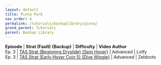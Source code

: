 ```yaml
---
layout: default
title: Pinna Park
nav_order: 4
permalink: /tutorials/backuplibrary/pinna/
grand_parent: Tutorials
parent: Backup Library
---
```

**Episode** | **Strat (Fault) {Backup}** | **Difficulty** | **Video Author**  
Ep. 3 | [TAS Strat (Beginning Dryslide) {Spin Hover}](https://youtu.be/jHDFG0XUTpQ) | Advanced | Lotfy  
Ep. 3 | [TAS Strat (Early Hover Coin 5) {Dive Wiggle}](https://youtu.be/hcsOC8tt9l0) | Advanced | Zeldocto
